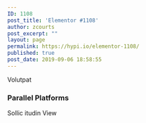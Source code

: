 ```yaml
---
ID: 1108
post_title: 'Elementor #1108'
author: zcourts
post_excerpt: ""
layout: page
permalink: https://hypi.io/elementor-1108/
published: true
post_date: 2019-09-06 18:58:55
---
```

Volutpat 
### Parallel Platforms

Sollic itudin View 

[][1]

 [1]: https://hypi.io/portfolio/parallel-platforms/